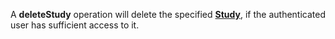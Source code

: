 A **deleteStudy** operation will delete the specified [**Study**](#tag/studys), if the authenticated user has sufficient access to it.

